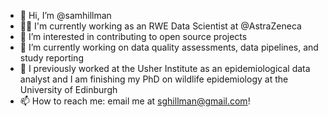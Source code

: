 - 👋 Hi, I’m @samhillman
- 👨‍💻 I'm currently working as an RWE Data Scientist at @AstraZeneca
- 👀 I’m interested in contributing to open source projects
- 🌱 I’m currently working on data quality assessments, data pipelines, and study reporting
- 📝 I previously worked at the Usher Institute as an epidemiological data analyst and I am finishing my PhD on wildlife epidemiology at the University of Edinburgh
- 📫 How to reach me: email me at sghillman@gmail.com!

<!---
samhillman/samhillman is a ✨ special ✨ repository because its `README.md` (this file) appears on your GitHub profile.
You can click the Preview link to take a look at your changes.
--->
